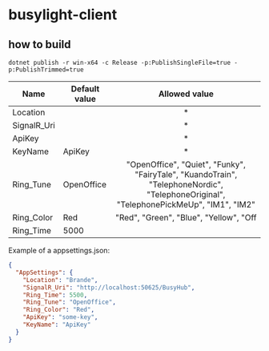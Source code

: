 ﻿# busylight-client

## how to build
``dotnet publish -r win-x64 -c Release -p:PublishSingleFile=true -p:PublishTrimmed=true``




| Name        | Default value |                                                             Allowed value                                                             |
| ----------- | ------------- | :-----------------------------------------------------------------------------------------------------------------------------------: |
| Location    |               |                                                                   *                                                                   |
| SignalR_Uri |               |                                                                   *                                                                   |
| ApiKey      |               |                                                                   *                                                                   |
| KeyName     | ApiKey        |                                                                   *                                                                   |
| Ring_Tune   | OpenOffice    | "OpenOffice", "Quiet", "Funky", "FairyTale", "KuandoTrain", "TelephoneNordic", "TelephoneOriginal", "TelephonePickMeUp", "IM1", "IM2" |
| Ring_Color  | Red           |                                                "Red", "Green", "Blue", "Yellow", "Off                                                 |
| Ring_Time   | 5000          |                                                                                                                                       |


Example of a appsettings.json:
```json
{
  "AppSettings": {
    "Location": "Brande",
    "SignalR_Uri": "http://localhost:50625/BusyHub",
    "Ring_Time": 5500,
    "Ring_Tune": "OpenOffice",
    "Ring_Color": "Red",
    "ApiKey": "some-key",
    "KeyName": "ApiKey"
  }
}
```
